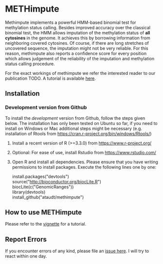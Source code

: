 METHimpute
==========

Methimpute implements a powerful HMM-based binomial test for methylation status calling. Besides improved accuracy over the classical binomial test, the HMM allows imputation of the methylation status of **all cytosines** in the genome. It achieves this by borrowing information from neighboring covered cytosines. Of course, if there are long stretches of uncovered sequence, the imputation might not be very reliable. For this reason, methimpute also reports a confidence score for every position which allows judgement of the reliability of the imputation and methylation status calling procedure.

For the exact workings of methimpute we refer the interested reader to our publication TODO. A tutorial is available [here](https://github.com/ataudt/methimpute/blob/master/vignettes/methimpute.pdf).

Installation
------------

### Development version from Github
To install the *development* version from Github, follow the steps given below. The installation has only been tested on Ubuntu so far, if you need to install on Windows or Mac additional steps might be necessary (e.g. installation of Rtools from https://cran.r-project.org/bin/windows/Rtools/)

1. Install a recent version of R (>=3.3.0) from https://www.r-project.org/
2. Optional: For ease of use, install Rstudio from https://www.rstudio.com/
3. Open R and install all dependencies. Please ensure that you have writing permissions to install packages. Execute the following lines one by one:

   install.packages("devtools")  
	 source("http://bioconductor.org/biocLite.R")  
	 biocLite(c("GenomicRanges"))  
	 library(devtools)  
	 install_github("ataudt/methimpute")  

How to use METHimpute
---------------------

Please refer to the [vignette](https://github.com/ataudt/methimpute/blob/master/vignettes/methimpute.pdf) for a tutorial.

Report Errors
-------------

If you encounter errors of any kind, please file an [issue here](https://github.com/ataudt/methimpute/issues/new). I will try to react within one day.
